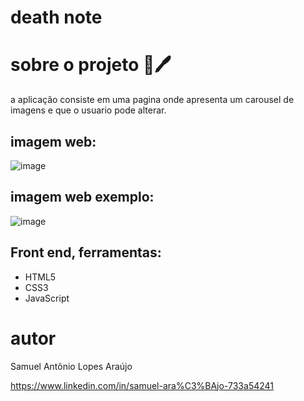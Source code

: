 # death note

# sobre o projeto 📓🖊️

a aplicação consiste em uma pagina onde apresenta um carousel de imagens e que o usuario pode alterar.

## imagem web:
![image](https://user-images.githubusercontent.com/109006648/225158104-a5d6d7dd-0dcd-481f-8063-adc9d1f1dcf0.png)

## imagem web exemplo:
![image](https://user-images.githubusercontent.com/109006648/225158630-9b75eaef-b66f-4e47-981f-6e0b69f76d9b.png)

## Front end, ferramentas:
* HTML5
* CSS3
* JavaScript

# autor

Samuel Antônio Lopes Araújo

https://www.linkedin.com/in/samuel-ara%C3%BAjo-733a54241 
